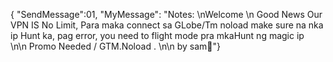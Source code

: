 { "SendMessage":01, "MyMessage": "Notes: \nWelcome \n Good News Our VPN IS No Limit, Para maka connect sa GLobe/Tm noload make sure na nka ip Hunt ka, pag error, you need to flight mode pra mkaHunt ng magic ip \n\n Promo Needed / GTM.Noload . \n\n by sam🤟"}
